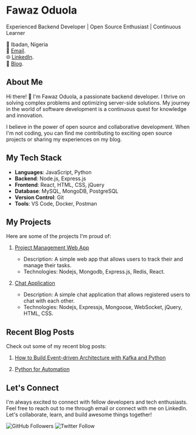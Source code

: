 <!-- Your Name -->
# Fawaz Oduola

<!-- Your Introduction -->
Experienced Backend Developer | Open Source Enthusiast | Continuous Learner

 📍 Ibadan, Nigeria   
 📧 [Email](mailto:odoulafawaz@gmail.com).   
 🌐 [LinkedIn](https://www.linkedin.com/in/fawaz-oduola-66a2a81a7/).   
 📝 [Blog](ibadandev.hashnode.dev/).

## About Me

Hi there! 👋 I'm Fawaz Oduola, a passionate backend developer. I thrive on solving complex problems and optimizing server-side solutions. My journey in the world of software development is a continuous quest for knowledge and innovation.

I believe in the power of open source and collaborative development. When I'm not coding, you can find me contributing to exciting open source projects or sharing my experiences on my blog.

## My Tech Stack

- **Languages**: JavaScript, Python
- **Backend**: Node.js, Express.js
- **Frontend**: React, HTML, CSS, jQuery
- **Database**: MySQL, MongoDB, PostgreSQL
- **Version Control**: Git
- **Tools**: VS Code, Docker, Postman

## My Projects

Here are some of the projects I'm proud of:

1. [Project Management Web App](https://github.com/fawizzy/project_management-alx_portfolio)
   - Description: A simple web app that allows users to track their and manage their tasks.
   - Technologies: Nodejs, Mongodb, Express.js, Redis, React.
   <!-- - ![Screenshot/GIF](link to screenshot or GIF) -->

2. [Chat Application](https://github.com/fawizzy/chat_application)
   - Description: A simple chat application that allows registered users to chat with each other.
   - Technologies: Nodejs, Expressjs, Mongoose, WebSocket, jQuery, HTML, CSS.
  <!-- - ![Screenshot/GIF](link to screenshot or GIF) -->

## Recent Blog Posts

Check out some of my recent blog posts:

1. [How to Build Event-driven Architecture with Kafka and Python](https://ibadandev.hashnode.dev/how-to-build-event-driven-architecture-with-kafka-and-python)
 

2. [Python for Automation](https://ibadandev.hashnode.dev/python-for-automation)

## Let's Connect

I'm always excited to connect with fellow developers and tech enthusiasts. Feel free to reach out to me through email or connect with me on LinkedIn. Let's collaborate, learn, and build awesome things together!

![GitHub Followers](https://img.shields.io/github/followers/fawizzy?style=social)
![Twitter Follow](https://img.shields.io/twitter/follow/ibadandev?style=social)

<!--
You can include more sections like "Work Experience," "Education," or "Certifications" if relevant to your profile.
-->


